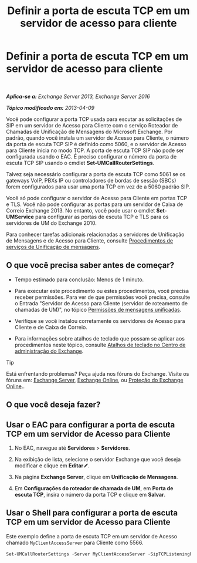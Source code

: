 ﻿---
title: 'Definir a porta de escuta TCP em um servidor de acesso para cliente'
TOCTitle: Definir a porta de escuta TCP em um servidor de acesso para cliente
ms:assetid: 5f48f21a-d8d4-48b2-868f-9a3647693841
ms:mtpsurl: https://technet.microsoft.com/pt-br/library/JJ673530(v=EXCHG.150)
ms:contentKeyID: 50556209
ms.date: 05/22/2018
mtps_version: v=EXCHG.150
ms.translationtype: MT
---

# Definir a porta de escuta TCP em um servidor de acesso para cliente

 

_**Aplica-se a:** Exchange Server 2013, Exchange Server 2016_

_**Tópico modificado em:** 2013-04-09_

Você pode configurar a porta TCP usada para escutar as solicitações de SIP em um servidor de Acesso para Cliente com o serviço Roteador de Chamadas de Unificação de Mensagens do Microsoft Exchange. Por padrão, quando você instala um servidor de Acesso para Cliente, o número da porta de escuta TCP SIP é definido como 5060, e o servidor de Acesso para Cliente inicia no modo TCP. A porta de escuta TCP SIP não pode ser configurada usando o EAC. É preciso configurar o número da porta de escuta TCP SIP usando o cmdlet **Set-UMCallRouterSettings**.

Talvez seja necessário configurar a porta de escuta TCP como 5061 se os gateways VoIP, PBXs IP ou controladores de bordas de sessão (SBCs) forem configurados para usar uma porta TCP em vez de a 5060 padrão SIP.

Você só pode configurar o servidor de Acesso para Cliente em portas TCP e TLS. Você não pode configurar as portas para um servidor de Caixa de Correio Exchange 2013. No entanto, você pode usar o cmdlet **Set-UMService** para configurar as portas de escuta TCP e TLS para os servidores de UM do Exchange 2010.

Para conhecer tarefas adicionais relacionadas a servidores de Unificação de Mensagens e de Acesso para Cliente, consulte [Procedimentos de serviços de Unificação de mensagens](um-services-procedures-exchange-2013-help.md).

## O que você precisa saber antes de começar?

  - Tempo estimado para conclusão: Menos de 1 minuto.

  - Para executar este procedimento ou estes procedimentos, você precisa receber permissões. Para ver de que permissões você precisa, consulte o Entrada "Servidor de Acesso para Cliente (servidor de roteamento de chamadas de UM)", no tópico [Permissões de mensagens unificadas](unified-messaging-permissions-exchange-2013-help.md).

  - Verifique se você instalou corretamente os servidores de Acesso para Cliente e de Caixa de Correio.

  - Para informações sobre atalhos de teclado que possam se aplicar aos procedimentos neste tópico, consulte [Atalhos de teclado no Centro de administração do Exchange](keyboard-shortcuts-in-the-exchange-admin-center-exchange-online-protection-help.md).


> [!TIP]
> Está enfrentando problemas? Peça ajuda nos fóruns do Exchange. Visite os fóruns em: <A href="https://go.microsoft.com/fwlink/p/?linkid=60612">Exchange Server</A>, <A href="https://go.microsoft.com/fwlink/p/?linkid=267542">Exchange Online</A>, ou <A href="https://go.microsoft.com/fwlink/p/?linkid=285351">Proteção do Exchange Online</A>..



## O que você deseja fazer?

## Usar o EAC para configurar a porta de escuta TCP em um servidor de Acesso para Cliente

1.  No EAC, navegue até **Servidores** \> **Servidores**.

2.  Na exibição de lista, selecione o servidor Exchange que você deseja modificar e clique em **Editar**![Ícone de edição](images/JJ218640.6f53ccb2-1f13-4c02-bea0-30690e6ea71d(EXCHG.150).gif "Ícone de edição").

3.  Na página **Exchange Server**, clique em **Unificação de Mensagens**.

4.  Em **Configurações do roteador de chamada de UM**, em **Porta de escuta TCP**, insira o número da porta TCP e clique em **Salvar**.

## Usar o Shell para configurar a porta de escuta TCP em um servidor de Acesso para Cliente

Este exemplo define a porta de escuta TCP em um servidor de Acesso chamado `MyClientAccessServer` para Cliente como 5566.

```powershell
Set-UMCallRouterSettings -Server MyClientAccessServer -SipTCPListeningPort 5566
```

